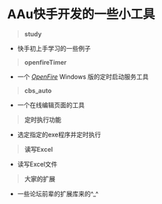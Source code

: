 AAu快手开发的一些小工具
=====================
> **study**

*   快手初上手学习的一些例子

> **openfireTimer**

*   一个 *[OpenFire](http://www.igniterealtime.org/projects/openfire/)* Windows	版的定时启动服务工具

> **cbs_auto**

* 一个在线编辑页面的工具

> **定时执行功能**

* 选定指定的exe程序并定时执行

> **读写Excel**

* 读写Excel文件

> **大家的扩展**

* 一些论坛前辈的扩展库来的^_^

